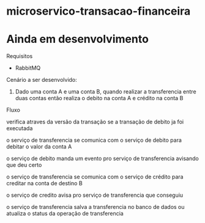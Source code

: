 # microservico-transacao-financeira

# Ainda em desenvolvimento

Requisitos

- RabbitMQ

Cenário a ser desenvolvido:

1. Dado uma conta A e uma conta B, quando realizar a transferencia entre duas contas então realiza o debito na conta A e crédito na conta B

Fluxo

verifica atraves da versão da transação se a transação de debito ja foi executada 

o serviço de transferencia se comunica com o serviço de debito para debitar o valor da conta A

o serviço de debito manda um evento pro serviço de transferencia avisando que deu certo

o serviço de transferencia se comunica com o serviço de crédito para creditar na conta de destino B

o serviço de credito avisa pro serviço de transferencia que conseguiu

o serviço de transferencia salva a transferencia no banco de dados ou atualiza o status da operação de transferencia
